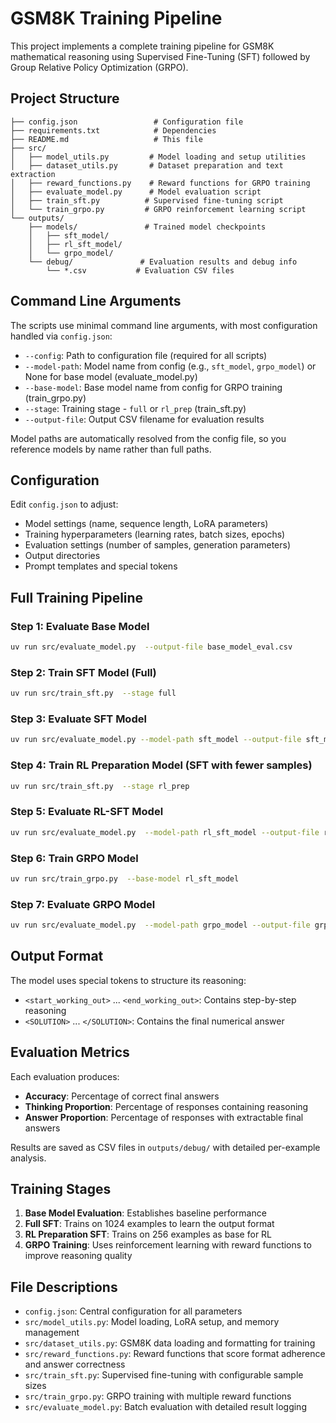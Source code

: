 # GSM8K Training Pipeline

This project implements a complete training pipeline for GSM8K mathematical reasoning using Supervised Fine-Tuning (SFT) followed by Group Relative Policy Optimization (GRPO).

## Project Structure

```
├── config.json                 # Configuration file
├── requirements.txt            # Dependencies
├── README.md                   # This file
├── src/
│   ├── model_utils.py         # Model loading and setup utilities
│   ├── dataset_utils.py       # Dataset preparation and text extraction
│   ├── reward_functions.py    # Reward functions for GRPO training
│   ├── evaluate_model.py      # Model evaluation script
│   ├── train_sft.py          # Supervised fine-tuning script
│   └── train_grpo.py         # GRPO reinforcement learning script
└── outputs/
    ├── models/               # Trained model checkpoints
    │   ├── sft_model/
    │   ├── rl_sft_model/
    │   └── grpo_model/
    └── debug/               # Evaluation results and debug info
        └── *.csv           # Evaluation CSV files
```

## Command Line Arguments

The scripts use minimal command line arguments, with most configuration handled via `config.json`:

- `--config`: Path to configuration file (required for all scripts)
- `--model-path`: Model name from config (e.g., `sft_model`, `grpo_model`) or None for base model (evaluate_model.py)
- `--base-model`: Base model name from config for GRPO training (train_grpo.py)
- `--stage`: Training stage - `full` or `rl_prep` (train_sft.py)
- `--output-file`: Output CSV filename for evaluation results

Model paths are automatically resolved from the config file, so you reference models by name rather than full paths.

## Configuration

Edit `config.json` to adjust:
- Model settings (name, sequence length, LoRA parameters)
- Training hyperparameters (learning rates, batch sizes, epochs)
- Evaluation settings (number of samples, generation parameters)
- Output directories
- Prompt templates and special tokens

## Full Training Pipeline

### Step 1: Evaluate Base Model
```bash
uv run src/evaluate_model.py  --output-file base_model_eval.csv
```

### Step 2: Train SFT Model (Full)
```bash
uv run src/train_sft.py  --stage full
```

### Step 3: Evaluate SFT Model
```bash
uv run src/evaluate_model.py --model-path sft_model --output-file sft_model_eval.csv
```

### Step 4: Train RL Preparation Model (SFT with fewer samples)
```bash
uv run src/train_sft.py  --stage rl_prep
```

### Step 5: Evaluate RL-SFT Model
```bash
uv run src/evaluate_model.py  --model-path rl_sft_model --output-file rl_sft_eval.csv
```

### Step 6: Train GRPO Model
```bash
uv run src/train_grpo.py  --base-model rl_sft_model
```

### Step 7: Evaluate GRPO Model
```bash
uv run src/evaluate_model.py  --model-path grpo_model --output-file grpo_model_eval.csv
```

## Output Format

The model uses special tokens to structure its reasoning:
- `<start_working_out>` ... `<end_working_out>`: Contains step-by-step reasoning
- `<SOLUTION>` ... `</SOLUTION>`: Contains the final numerical answer

## Evaluation Metrics

Each evaluation produces:
- **Accuracy**: Percentage of correct final answers
- **Thinking Proportion**: Percentage of responses containing reasoning
- **Answer Proportion**: Percentage of responses with extractable final answers

Results are saved as CSV files in `outputs/debug/` with detailed per-example analysis.

## Training Stages

1. **Base Model Evaluation**: Establishes baseline performance
2. **Full SFT**: Trains on 1024 examples to learn the output format
3. **RL Preparation SFT**: Trains on 256 examples as base for RL
4. **GRPO Training**: Uses reinforcement learning with reward functions to improve reasoning quality

## File Descriptions

- `config.json`: Central configuration for all parameters
- `src/model_utils.py`: Model loading, LoRA setup, and memory management
- `src/dataset_utils.py`: GSM8K data loading and formatting for training
- `src/reward_functions.py`: Reward functions that score format adherence and answer correctness
- `src/train_sft.py`: Supervised fine-tuning with configurable sample sizes
- `src/train_grpo.py`: GRPO training with multiple reward functions
- `src/evaluate_model.py`: Batch evaluation with detailed result logging
